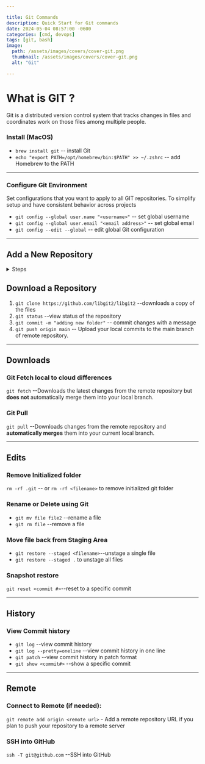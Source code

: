 ```yaml
---

title: Git Commands
description: Quick Start for Git commands
date: 2024-05-04 08:57:00 -0600
categories: [cmd, devops]
tags: [git, bash]
image:
  path: /assets/images/covers/cover-git.png
  thumbnail: /assets/images/covers/cover-git.png
  alt: "Git"

---
```


# What is GIT ?
Git is a distributed version control system that tracks changes in files and coordinates work on those files among multiple people.

### Install (MacOS)
* `brew install git` -- install Git
* `echo "export PATH=/opt/homebrew/bin:$PATH" >> ~/.zshrc` -- add Homebrew to the PATH

---



### Configure Git Environment
Set configurations that you want to apply to all GIT repositories. To simplify setup and have consistent behavior across projects
* `git config --global user.name "<username>"` -- set global username
* `git config --global user.email "<email address>"` -- set global email
* `git config --edit --global` -- edit global Git configuration

---

## Add a New Repository
<details>
<summary>Steps</summary>

<p>1. <b>Initialize a New Repository:</b>
  <p>- If you want to create a new repository from scratch:</p>

     ```
     git init
     ```
  <p>This command initializes an empty Git repository in your current folder.</p>

<p>2. <b>Stage Files:</b>
 <p> - To add files to the staging area for the first commit:</p>

     ```
     git add .
     ```

<p>This stages all new and modified files in the current directory.</p>
<p>3. <b>Commit Changes:</b></p>
   <p>- Create an initial commit: </p>

     ```
     git commit -m "Initial commit"
     ```

<p> This creates a commit with the changes you staged.</p>
<p>4. <b>Push Initial Commit:</b></p>
  <p> - Push the initial commit to the remote repository:</p>

     ```
     git push -u origin main
     ```
<p>This command uploads your changes to the `main` branch on the remote repository.</p>
<p>5. <b>Check Repository Status:</b></p>
   <p>- View the current status of the repository:</p>

     ```bash
     git status
     ```
<p>This command shows which files are staged, unstaged, or untracked.</p>

</details>



## Download a Repository
1. `git clone https://github.com/libgit2/libgit2` --downloads a copy of the files
2. `git status` --view status of the repository
3. `git commit -m "adding new folder"` -- commit changes with a message
4. `git push origin main` -- Upload your local commits to the main branch of remote repository.


---

## **Downloads**
### Git Fetch local to cloud differences
`git fetch` --Downloads the latest changes from the remote repository but **does not** automatically merge them into your local branch.

### Git Pull
`git pull` --Downloads changes from the remote repository and **automatically merges** them into your current local branch.

---

## **Edits**
### Remove Initialized folder
`rm -rf .git` -- or `rm -rf <filename>` to remove initialized git folder

### Rename or Delete using Git
* `git mv file file2` --rename a file
* `git rm file` --remove a file
### Move file back from Staging Area
* `git restore --staged <filename>`--unstage a single file
* `git restore --staged .` to unstage all files

### Snapshot restore
`git reset <commit #>`--reset to a specific commit

---

## **History**
### View Commit history
* `git log` --view commit history
* `git log --pretty=oneline` --view commit history in one line
* `git patch` --view commit history in patch format
* `git show <commit#>` --show a specific commit

---

## **Remote**
### Connect to Remote (if needed):
`git remote add origin <remote url>` - Add a remote repository URL if you plan to push your repository to a remote server

### SSH into GitHub
`ssh -T git@github.com` --SSH into GitHub